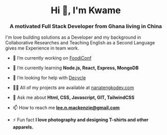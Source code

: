 <h1 align="center">Hi 👋, I'm Kwame</h1>
<h3 align="center">A motivated Full Stack Developer from Ghana living in China</h3>
 I'm love building solutions as a Developer and my background in Collaborative Researches and Teaching English as a Second Language gives me Experience in team work.

- 🔭 I’m currently working on [FoodiConf](https://github.com/nanateng1/FoodiConf)

- 🌱 I’m currently learning **Node.js, React, Express, MongoDB**

- 🤝 I’m looking for help with [Decycle](https://decycle-app.herokuapp.com/)

- 👨‍💻 All of my projects are available at [nanatengkodev.com](https://kwame-oteng-darko.netlify.app)

- 💬 Ask me about **Html, CSS, Javascript, GIT, TailwindCSS**

- 📫 How to reach me **lee.n.mackenzie@gmail.com**

- ⚡ Fun fact **I love photography and designing T-shirts and other apparels.**

<!---
nanateng1/nanateng1 is a ✨ special ✨ repository because its `README.md` (this file) appears on your GitHub profile.
You can click the Preview link to take a look at your changes.
--->
